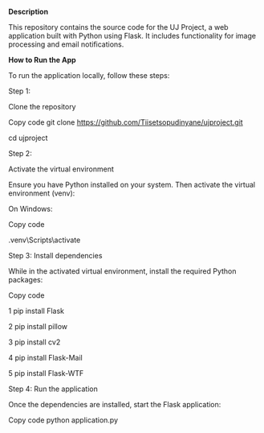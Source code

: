 **Description**

This repository contains the source code for the UJ Project, a web application built with Python using Flask. It includes functionality for image processing and email notifications.

**How to Run the App**

To run the application locally, follow these steps:

Step 1: 

Clone the repository


Copy code
git clone https://github.com/Tiisetsopudinyane/ujproject.git

cd ujproject

Step 2:

Activate the virtual environment

Ensure you have Python installed on your system. Then activate the virtual environment (venv):

On Windows:

Copy code

.venv\Scripts\activate



Step 3: Install dependencies

While in the activated virtual environment, install the required Python packages:


Copy code

1 pip install Flask

2 pip install pillow

3 pip install cv2

4 pip install Flask-Mail

5 pip install Flask-WTF

Step 4: Run the application

Once the dependencies are installed, start the Flask application:


Copy code
python application.py
